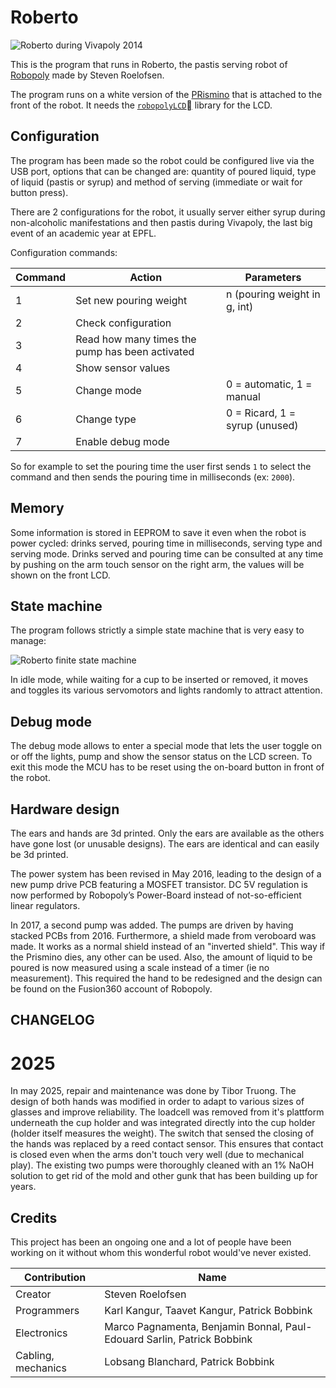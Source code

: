 # Roberto

![Roberto during Vivapoly 2014](roberto.jpg)

This is the program that runs in Roberto, the pastis serving robot of [Robopoly](http://robopoly.epfl.ch) made by Steven Roelofsen.

The program runs on a white version of the [PRismino](https://github.com/Robopoly/PRismino) that is attached to the front of the robot. It needs the [`robopolyLCD`](https://github.com/Robopoly/LCD-module) library for the LCD.

## Configuration

The program has been made so the robot could be configured live via the USB port, options that can be changed are: quantity of poured liquid, type of liquid (pastis or syrup) and method of serving (immediate or wait for button press).

There are 2 configurations for the robot, it usually server either syrup during non-alcoholic manifestations and then pastis during Vivapoly, the last big event of an academic year at EPFL.

Configuration commands:

| Command | Action                                          | Parameters                   			|
|---------|-------------------------------------------------|---------------------------------------|
| 1       | Set new pouring weight                          | n (pouring weight in g, int) 			|
| 2       | Check configuration                             |                              			|
| 3       | Read how many times the pump has been activated |                              			|
| 4       | Show sensor values                              |                              			|
| 5       | Change mode                                     | 0 = automatic, 1 = manual    			|
| 6       | Change type                                     | 0 = Ricard, 1 = syrup    (unused)    	|
| 7       | Enable debug mode                               |                              			|

So for example to set the pouring time the user first sends `1` to select the command and then sends the pouring time in milliseconds (ex: `2000`).

## Memory

Some information is stored in EEPROM to save it even when the robot is power cycled: drinks served, pouring time in milliseconds, serving type and serving mode. Drinks served and pouring time can be consulted at any time by pushing on the arm touch sensor on the right arm, the values will be shown on the front LCD.

## State machine

The program follows strictly a simple state machine that is very easy to manage:

![Roberto finite state machine](roberto_fsm.png)

In idle mode, while waiting for a cup to be inserted or removed, it moves and toggles its various servomotors and lights randomly to attract attention.

## Debug mode

The debug mode allows to enter a special mode that lets the user toggle on or off the lights, pump and show the sensor status on the LCD screen. To exit this mode the MCU has to be reset using the on-board button in front of the robot.

## Hardware design

The ears and hands are 3d printed. Only the ears are available as the others have gone lost (or unusable designs). The ears are identical and can easily be 3d printed.

The power system has been revised in May 2016, leading to the design of a new pump drive PCB featuring a MOSFET transistor. DC 5V regulation is now performed by Robopoly’s Power-Board instead of not-so-efficient linear regulators.

In 2017, a second pump was added. The pumps are driven by having stacked PCBs from 2016. Furthermore, a shield made from veroboard was made. It works as a normal shield instead of an "inverted shield". This way if the Prismino dies, any other can be used. 
Also, the amount of liquid to be poured is now measured using a scale instead of a timer (ie no measurement). This required the hand to be redesigned and the design can be found on the Fusion360 account of Robopoly.

## CHANGELOG
# 2025
In may 2025, repair and maintenance was done by Tibor Truong.
The design of both hands was modified in order to adapt to various sizes of glasses and improve reliability. The loadcell was removed from it's plattform underneath the cup holder and was integrated directly into the cup holder (holder itself measures the weight).
The switch that sensed the closing of the hands was replaced by a reed contact sensor. This ensures that contact is closed even when the arms don't touch very well (due to mechanical play).
The existing two pumps were thoroughly cleaned with an 1% NaOH solution to get rid of the mold and other gunk that has been building up for years.

## Credits

This project has been an ongoing one and a lot of people have been working on it without whom this wonderful robot would've never existed.

| Contribution       | Name                              										|
|--------------------|--------------------------------------------------------------------------|
| Creator            | Steven Roelofsen                  										|
| Programmers        | Karl Kangur, Taavet Kangur, Patrick Bobbink								|
| Electronics        | Marco Pagnamenta, Benjamin Bonnal, Paul-Edouard Sarlin, Patrick Bobbink 	|
| Cabling, mechanics | Lobsang Blanchard, Patrick Bobbink				           				|
